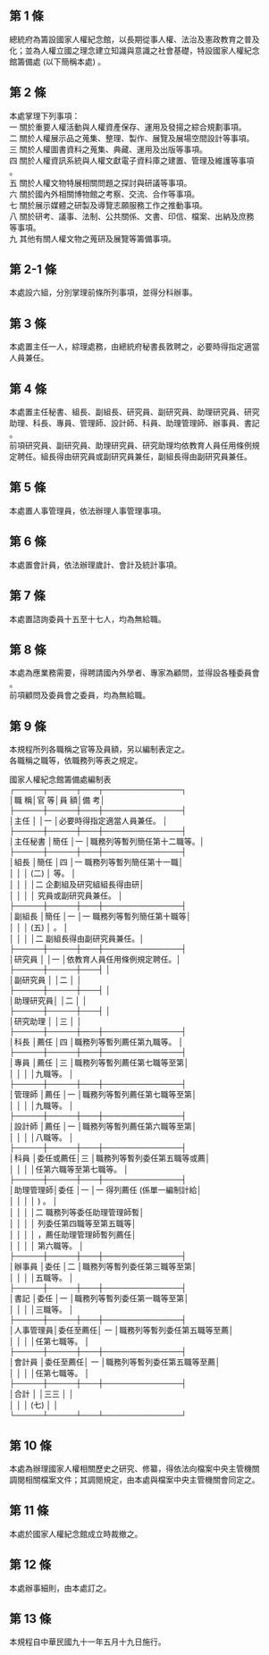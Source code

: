 第 1 條
-------
總統府為籌設國家人權紀念館，以長期從事人權、法治及憲政教育之普及  
化；並為人權立國之理念建立知識與意識之社會基礎，特設國家人權紀念  
館籌備處 (以下簡稱本處) 。

第 2 條
-------
本處掌理下列事項：  
一  關於重要人權活動與人權資產保存、運用及發揚之綜合規劃事項。  
二  關於人權展示品之蒐集、整理、製作、展覽及展場空間設計等事項。  
三  關於人權圖書資料之蒐集、典藏、運用及出版等事項。  
四  關於人權資訊系統與人權文獻電子資料庫之建置、管理及維護等事項  
    。  
五  關於人權文物特展相關問題之探討與研議等事項。  
六  關於國內外相關博物館之考察、交流、合作等事項。  
七  關於展示媒體之研製及導覽志願服務工作之推動事項。  
八  關於研考、議事、法制、公共關係、文書、印信、檔案、出納及庶務  
    等事項。  
九  其他有關人權文物之蒐研及展覽等籌備事項。

第 2-1 條
---------
本處設六組，分別掌理前條所列事項，並得分科辦事。

第 3 條
-------
本處置主任一人，綜理處務，由總統府秘書長敦聘之，必要時得指定適當  
人員兼任。

第 4 條
-------
本處置主任秘書、組長、副組長、研究員、副研究員、助理研究員、研究  
助理、科長、專員、管理師、設計師、科員、助理管理師、辦事員、書記  
。  
前項研究員、副研究員、助理研究員、研究助理均依教育人員任用條例規  
定聘任。組長得由研究員或副研究員兼任，副組長得由副研究員兼任。

第 5 條
-------
本處置人事管理員，依法辦理人事管理事項。

第 6 條
-------
本處置會計員，依法辦理歲計、會計及統計事項。

第 7 條
-------
本處置諮詢委員十五至十七人，均為無給職。

第 8 條
-------
本處為應業務需要，得聘請國內外學者、專家為顧問，並得設各種委員會  
。  
前項顧問及委員會之委員，均為無給職。

第 9 條
-------
本規程所列各職稱之官等及員額，另以編制表定之。  
各職稱之職等，依職務列等表之規定。  
  
國家人權紀念館籌備處編制表  
┌─────┬─────┬───┬──────────────┐  
│職      稱│官      等│員  額│備                        考│  
├─────┼─────┼───┼──────────────┤  
│主任      │          │一    │必要時得指定適當人員兼任。  │  
├─────┼─────┼───┼──────────────┤  
│主任秘書  │簡任      │一    │職務列等暫列簡任第十二職等。│  
├─────┼─────┼───┼──────────────┤  
│組長      │簡任      │四    │一  職務列等暫列簡任第十一職│  
│          │          │ (二) │    等。                    │  
│          │          │      │二  企劃組及研究組組長得由研│  
│          │          │      │    究員或副研究員兼任。    │  
├─────┼─────┼───┼──────────────┤  
│副組長    │簡任      │一    │一  職務列等暫列簡任第十職等│  
│          │          │ (五) │    。                      │  
│          │          │      │二  副組長得由副研究員兼任。│  
├─────┼─────┼───┼──────────────┤  
│研究員    │          │一    │依教育人員任用條例規定聘任。│  
├─────┼─────┼───┤                            │  
│副研究員  │          │二    │                            │  
├─────┼─────┼───┤                            │  
│助理研究員│          │二    │                            │  
├─────┼─────┼───┤                            │  
│研究助理  │          │三    │                            │  
├─────┼─────┼───┼──────────────┤  
│科長      │薦任      │四    │職務列等暫列薦任第九職等。  │  
├─────┼─────┼───┼──────────────┤  
│專員      │薦任      │三    │職務列等暫列薦任第七職等至第│  
│          │          │      │九職等。                    │  
├─────┼─────┼───┼──────────────┤  
│管理師    │薦任      │一    │職務列等暫列薦任第七職等至第│  
│          │          │      │九職等。                    │  
├─────┼─────┼───┼──────────────┤  
│設計師    │薦任      │一    │職務列等暫列薦任第六職等至第│  
│          │          │      │八職等。                    │  
├─────┼─────┼───┼──────────────┤  
│科員      │委任或薦任│三    │職務列等暫列委任第五職等或薦│  
│          │          │      │任第六職等至第七職等。      │  
├─────┼─────┼───┼──────────────┤  
│助理管理師│委任      │一    │一  得列薦任 (係單一編制計給│  
│          │          │      │    ) 。                    │  
│          │          │      │二  職務列等委任助理管理師暫│  
│          │          │      │    列委任第四職等至第五職等│  
│          │          │      │    ，薦任助理管理師暫列薦任│  
│          │          │      │    第六職等。              │  
├─────┼─────┼───┼──────────────┤  
│辦事員    │委任      │二    │職務列等暫列委任第三職等至第│  
│          │          │      │五職等。                    │  
├─────┼─────┼───┼──────────────┤  
│書記      │委任      │一    │職務列等暫列委任第一職等至第│  
│          │          │      │三職等。                    │  
├─────┼─────┼───┼──────────────┤  
│人事管理員│委任至薦任│ 一   │職務列等暫列委任第五職等至薦│  
│          │          │      │任第七職等。                │  
├─────┼─────┼───┼──────────────┤  
│會計員    │委任至薦任│ 一   │職務列等暫列委任第五職等至薦│  
│          │          │      │任第七職等。                │  
├─────┼─────┼───┼──────────────┤  
│合計      │          │三三  │                            │  
│          │          │ (七) │                            │  
└─────┴─────┴───┴──────────────┘

第 10 條
--------
本處為辦理國家人權相關歷史之研究、修纂，得依法向檔案中央主管機關  
調閱相關檔案文件；其調閱規定，由本處與檔案中央主管機關會同定之。

第 11 條
--------
本處於國家人權紀念館成立時裁撤之。

第 12 條
--------
本處辦事細則，由本處訂之。

第 13 條
--------
本規程自中華民國九十一年五月十九日施行。

